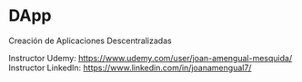 # DApp
 Creación de Aplicaciones Descentralizadas
 
 Instructor Udemy: https://www.udemy.com/user/joan-amengual-mesquida/
 Instructor LinkedIn: https://www.linkedin.com/in/joanamengual7/
